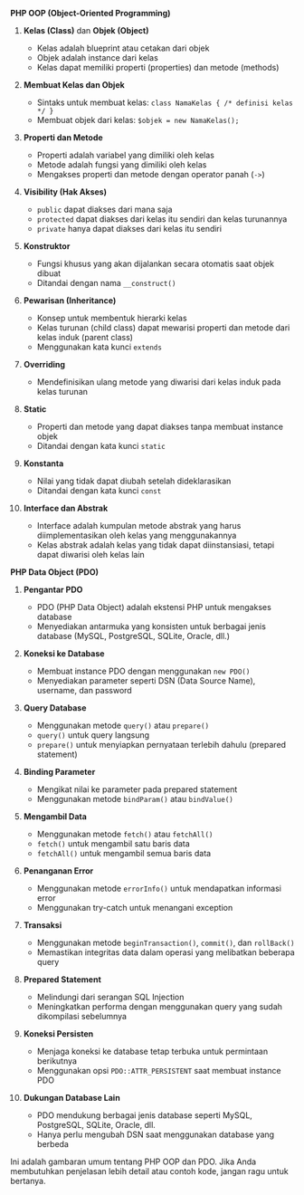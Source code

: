 **PHP OOP (Object-Oriented Programming)**

1. **Kelas (Class)** dan **Objek (Object)**
   - Kelas adalah blueprint atau cetakan dari objek
   - Objek adalah instance dari kelas
   - Kelas dapat memiliki properti (properties) dan metode (methods)

2. **Membuat Kelas dan Objek**
   - Sintaks untuk membuat kelas: `class NamaKelas { /* definisi kelas */ }`
   - Membuat objek dari kelas: `$objek = new NamaKelas();`

3. **Properti dan Metode**
   - Properti adalah variabel yang dimiliki oleh kelas
   - Metode adalah fungsi yang dimiliki oleh kelas
   - Mengakses properti dan metode dengan operator panah (`->`)

4. **Visibility (Hak Akses)**
   - `public` dapat diakses dari mana saja
   - `protected` dapat diakses dari kelas itu sendiri dan kelas turunannya
   - `private` hanya dapat diakses dari kelas itu sendiri

5. **Konstruktor**
   - Fungsi khusus yang akan dijalankan secara otomatis saat objek dibuat
   - Ditandai dengan nama `__construct()`

6. **Pewarisan (Inheritance)**
   - Konsep untuk membentuk hierarki kelas
   - Kelas turunan (child class) dapat mewarisi properti dan metode dari kelas induk (parent class)
   - Menggunakan kata kunci `extends`

7. **Overriding**
   - Mendefinisikan ulang metode yang diwarisi dari kelas induk pada kelas turunan

8. **Static**
   - Properti dan metode yang dapat diakses tanpa membuat instance objek
   - Ditandai dengan kata kunci `static`

9. **Konstanta**
   - Nilai yang tidak dapat diubah setelah dideklarasikan
   - Ditandai dengan kata kunci `const`

10. **Interface dan Abstrak**
    - Interface adalah kumpulan metode abstrak yang harus diimplementasikan oleh kelas yang menggunakannya
    - Kelas abstrak adalah kelas yang tidak dapat diinstansiasi, tetapi dapat diwarisi oleh kelas lain

**PHP Data Object (PDO)**

1. **Pengantar PDO**
   - PDO (PHP Data Object) adalah ekstensi PHP untuk mengakses database
   - Menyediakan antarmuka yang konsisten untuk berbagai jenis database (MySQL, PostgreSQL, SQLite, Oracle, dll.)

2. **Koneksi ke Database**
   - Membuat instance PDO dengan menggunakan `new PDO()`
   - Menyediakan parameter seperti DSN (Data Source Name), username, dan password

3. **Query Database**
   - Menggunakan metode `query()` atau `prepare()`
   - `query()` untuk query langsung
   - `prepare()` untuk menyiapkan pernyataan terlebih dahulu (prepared statement)

4. **Binding Parameter**
   - Mengikat nilai ke parameter pada prepared statement
   - Menggunakan metode `bindParam()` atau `bindValue()`

5. **Mengambil Data**
   - Menggunakan metode `fetch()` atau `fetchAll()`
   - `fetch()` untuk mengambil satu baris data
   - `fetchAll()` untuk mengambil semua baris data

6. **Penanganan Error**
   - Menggunakan metode `errorInfo()` untuk mendapatkan informasi error
   - Menggunakan try-catch untuk menangani exception

7. **Transaksi**
   - Menggunakan metode `beginTransaction()`, `commit()`, dan `rollBack()`
   - Memastikan integritas data dalam operasi yang melibatkan beberapa query

8. **Prepared Statement**
   - Melindungi dari serangan SQL Injection
   - Meningkatkan performa dengan menggunakan query yang sudah dikompilasi sebelumnya

9. **Koneksi Persisten**
   - Menjaga koneksi ke database tetap terbuka untuk permintaan berikutnya
   - Menggunakan opsi `PDO::ATTR_PERSISTENT` saat membuat instance PDO

10. **Dukungan Database Lain**
    - PDO mendukung berbagai jenis database seperti MySQL, PostgreSQL, SQLite, Oracle, dll.
    - Hanya perlu mengubah DSN saat menggunakan database yang berbeda

Ini adalah gambaran umum tentang PHP OOP dan PDO. Jika Anda membutuhkan penjelasan lebih detail atau contoh kode, jangan ragu untuk bertanya.